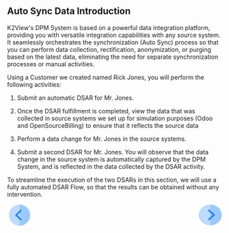 ## Auto Sync Data Introduction

K2View's DPM System is based on a powerful data integration platform, providing you with versatile integration capabilities with any source system. It seamlessly orchestrates the synchronization (Auto Sync) process so that you can perform data collection, rectification, anonymization, or purging based on the latest data, eliminating the need for separate synchronization processes or manual activities. 

Using a Customer we created named Rick Jones,  you will perform the following activities:

1. Submit an automatic DSAR for Mr. Jones.

2. Once the DSAR fulfillment is completed, view the data that was collected in source systems we set up for simulation purposes (Odoo and OpenSourceBilling) to ensure that it reflects the source data

3. Perform a data change for Mr. Jones in the source systems.

4. Submit a second DSAR for Mr. Jones. You will observe that the data change in the source system is automatically captured by the DPM System, and is reflected in the data collected by the DSAR activity.

To streamline the execution of the two DSARs in this section, we will use a fully automated DSAR Flow, so that the results can be obtained without any intervention.



[![Previous](/articles/demo_project/DPM_Demo_Project/images/Previous.png)]( /articles/demo_project/DPM_Demo_Project/03_Auto_Sync/01_Auto_Sync_Data_Main.md)[<img align="right" width="60" height="54" src="/articles/demo_project/DPM_Demo_Project/images/Next.png">](/articles/demo_project/DPM_Demo_Project/03_Auto_Sync/03_01_Auto_Sync_Data_Tutorial.md)
